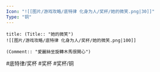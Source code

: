 ```yaml
---
Icon: "![[图片/游戏攻略/底特律 化身为人/奖杯/她的微笑.png|30]]"
Type: "铜"
---
```

```ad-common-bronze-trophy
title: (Title:: "她的微笑")
![[图片/游戏攻略/底特律 化身为人/奖杯/她的微笑.png|100]]

(Comment:: "愛麗絲坐旋轉木馬很開心")
```

#底特律/奖杯 #奖杯 #奖杯/铜
